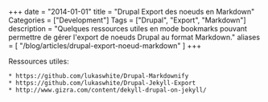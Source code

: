 +++
date = "2014-01-01"
title = "Drupal Export des noeuds en Markdown"
Categories = ["Development"]
Tags = ["Drupal", "Export", "Markdown"]
description = "Quelques ressources utiles en mode bookmarks pouvant permettre de gérer l'export de noeuds Drupal au format Markdown."
aliases = [
  "/blog/articles/drupal-export-noeud-markdown"
]
+++

Ressources utiles:

    * https://github.com/lukaswhite/Drupal-Markdownify
    * https://github.com/lukaswhite/Drupal-Jekyll-Export
    * http://www.gizra.com/content/dekyll-drupal-on-jekyll/
